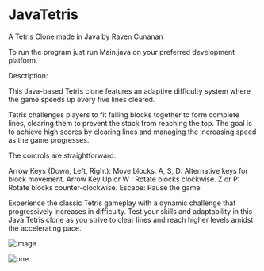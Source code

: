 # JavaTetris
A Tetris Clone made in Java by Raven Cunanan

To run the program just run Main.java on your preferred development platform.

Description:

This Java-based Tetris clone features an adaptive difficulty system where the game speeds up every five lines cleared. 

Tetris challenges players to fit falling blocks together to form complete lines, clearing them to prevent the stack from reaching the top. The goal is to achieve high scores by clearing lines and managing the increasing speed as the game progresses.

The controls are straightforward:

Arrow Keys (Down, Left, Right): Move blocks.
A, S, D: Alternative keys for block movement.
Arrow Key Up or W : Rotate blocks clockwise.
Z or P: Rotate blocks counter-clockwise.
Escape: Pause the game.


Experience the classic Tetris gameplay with a dynamic challenge that progressively increases in difficulty. Test your skills and adaptability in this Java Tetris clone as you strive to clear lines and reach higher levels amidst the accelerating pace.

![image](https://github.com/RavenCunanan/JavaTetris/assets/63638637/b9c7b296-e711-4de8-9ec0-d9234c62dc93)



![one](https://github.com/RavenCunanan/JavaTetris/assets/63638637/e88af604-74a2-469c-8f5d-b69c417c2a89)
